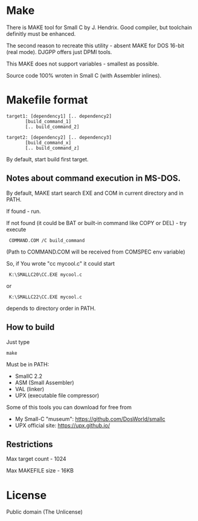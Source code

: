 # Make

There is MAKE tool for Small C by J. Hendrix.
Good compiler, but toolchain definitly must be enhanced.

The second reason to recreate this utility - absent
MAKE for DOS 16-bit (real mode). DJGPP offers just DPMI tools.

This MAKE does not support variables - smallest as possible.

Source code 100% wroten in Small C (with Assembler inlines).

# Makefile format

    target1: [dependency1] [.. dependency2]
           [build_command_1]
           [.. build_command_2]

    target2: [dependency2] [.. dependency3]
           [build_command_x]
           [.. build_command_z]

By default, start build first target.

## Notes about command execution in MS-DOS.

By default, MAKE start search EXE and COM in current
directory and in PATH.

If found - run.

If not found (it could be BAT or built-in command like
COPY or DEL) - try execute

     COMMAND.COM /C build_command

(Path to COMMAND.COM will be received from COMSPEC env variable)


So, if You wrote "cc mycool.c" it could start

     K:\SMALLC20\CC.EXE mycool.c

or

     K:\SMALLC22\CC.EXE mycool.c

depends to directory order in PATH.

## How to build

Just type

    make

Must be in PATH:

* SmallC 2.2
* ASM (Small Assembler)
* VAL (linker)
* UPX (executable file compressor)

Some of this tools you can download for free from

* My Small-C "museum": https://github.com/DosWorld/smallc
* UPX official site: https://upx.github.io/

## Restrictions

Max target count - 1024

Max MAKEFILE size - 16KB

# License

Public domain (The Unlicense)
